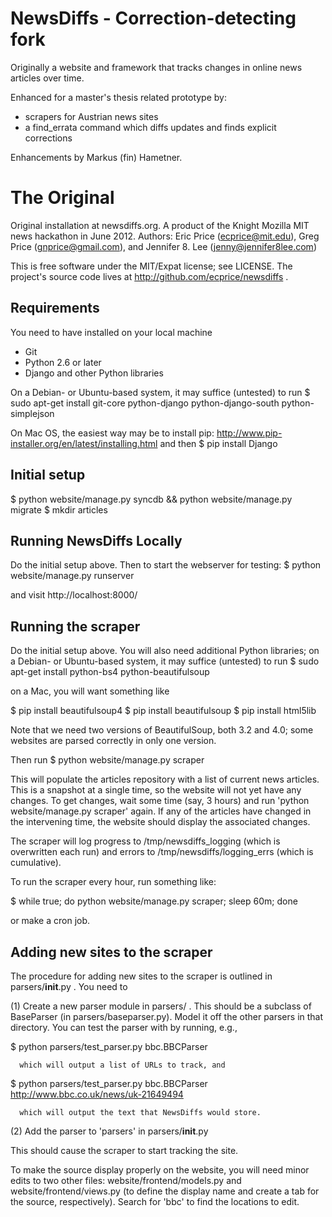 NewsDiffs - Correction-detecting fork
=====================================

Originally a website and framework that tracks changes in online news articles over time.

Enhanced for a master's thesis related prototype by:

* scrapers for Austrian news sites
* a find_errata command which diffs updates and finds explicit
  corrections

Enhancements by Markus (fin) Hametner.


The Original
============

Original installation at newsdiffs.org.
A product of the Knight Mozilla MIT news hackathon in June 2012.
Authors: Eric Price (ecprice@mit.edu), Greg Price (gnprice@gmail.com),
 and Jennifer 8. Lee (jenny@jennifer8lee.com)

This is free software under the MIT/Expat license; see LICENSE.
The project's source code lives at http://github.com/ecprice/newsdiffs .


Requirements
------------

You need to have installed on your local machine
* Git
* Python 2.6 or later
* Django and other Python libraries

On a Debian- or Ubuntu-based system, it may suffice (untested) to run
  $ sudo apt-get install git-core python-django python-django-south python-simplejson

On Mac OS, the easiest way may be to install pip:
  http://www.pip-installer.org/en/latest/installing.html
and then
  $ pip install Django


Initial setup
-------------

  $ python website/manage.py syncdb && python website/manage.py migrate
  $ mkdir articles


Running NewsDiffs Locally
-------------------------

Do the initial setup above.  Then to start the webserver for testing:
  $ python website/manage.py runserver

and visit http://localhost:8000/


Running the scraper
-------------------

Do the initial setup above.  You will also need additional Python
libraries; on a Debian- or Ubuntu-based system, it may suffice
(untested) to run
  $ sudo apt-get install python-bs4 python-beautifulsoup

on a Mac, you will want something like

 $ pip install beautifulsoup4
 $ pip install beautifulsoup
 $ pip install html5lib

Note that we need two versions of BeautifulSoup, both 3.2 and 4.0;
some websites are parsed correctly in only one version.

Then run
  $ python website/manage.py scraper

This will populate the articles repository with a list of current news
articles.  This is a snapshot at a single time, so the website will
not yet have any changes. To get changes, wait some time (say, 3
hours) and run 'python website/manage.py scraper' again.  If any of
the articles have changed in the intervening time, the website should
display the associated changes.

The scraper will log progress to /tmp/newsdiffs_logging (which is
overwritten each run) and errors to /tmp/newsdiffs/logging_errs (which
is cumulative).

To run the scraper every hour, run something like:

 $ while true; do python website/manage.py scraper; sleep 60m; done

or make a cron job.

Adding new sites to the scraper
-------------------------------

The procedure for adding new sites to the scraper is outlined in
parsers/__init__.py .  You need to

  (1) Create a new parser module in parsers/ .  This should be a
      subclass of BaseParser (in parsers/baseparser.py).  Model it off
      the other parsers in that directory.  You can test the parser
      with by running, e.g.,

$ python parsers/test_parser.py bbc.BBCParser

      which will output a list of URLs to track, and

$ python parsers/test_parser.py bbc.BBCParser http://www.bbc.co.uk/news/uk-21649494

      which will output the text that NewsDiffs would store.

  (2) Add the parser to 'parsers' in parsers/__init__.py

This should cause the scraper to start tracking the site.

To make the source display properly on the website, you will need
minor edits to two other files: website/frontend/models.py and
website/frontend/views.py (to define the display name and create a tab
for the source, respectively).  Search for 'bbc' to find the locations
to edit.
